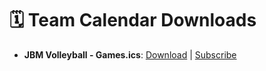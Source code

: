 # 🗓️ Team Calendar Downloads

- **JBM Volleyball - Games.ics**: [Download](https://KrazKjn.github.io/calendar_publisher/calendars/jbm_volleyball_games/JBM_Volleyball_-_Games.ics) | [Subscribe](webcal://https://KrazKjn.github.io/calendar_publisher/calendars/jbm_volleyball_games/JBM_Volleyball_-_Games.ics)
